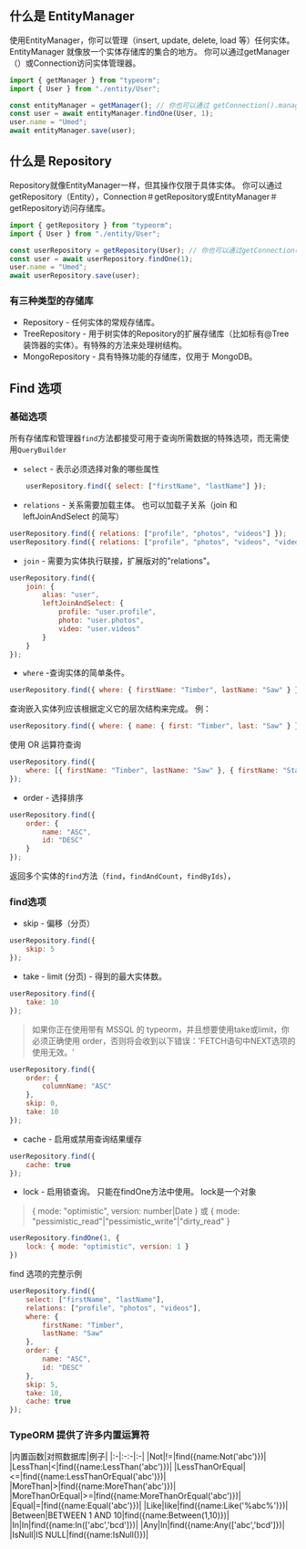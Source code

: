 ## 什么是 EntityManager
使用EntityManager，你可以管理（insert, update, delete, load 等）任何实体。 EntityManager 就像放一个实体存储库的集合的地方。
你可以通过getManager（）或Connection访问实体管理器。
```js
import { getManager } from "typeorm";
import { User } from "./entity/User";

const entityManager = getManager(); // 你也可以通过 getConnection().manager 获取
const user = await entityManager.findOne(User, 1);
user.name = "Umed";
await entityManager.save(user);
```

## 什么是 Repository
Repository就像EntityManager一样，但其操作仅限于具体实体。
你可以通过getRepository（Entity），Connection＃getRepository或EntityManager＃getRepository访问存储库。
```js
import { getRepository } from "typeorm";
import { User } from "./entity/User";

const userRepository = getRepository(User); // 你也可以通过getConnection().getRepository()或getManager().getRepository() 获取
const user = await userRepository.findOne(1);
user.name = "Umed";
await userRepository.save(user);
```

### 有三种类型的存储库

- Repository - 任何实体的常规存储库。
- TreeRepository - 用于树实体的Repository的扩展存储库（比如标有@Tree装饰器的实体）。有特殊的方法来处理树结构。
- MongoRepository - 具有特殊功能的存储库，仅用于 MongoDB。

## Find 选项

### 基础选项
所有存储库和管理器`find`方法都接受可用于查询所需数据的特殊选项，而无需使用`QueryBuilder`
- `select` - 表示必须选择对象的哪些属性

```js
    userRepository.find({ select: ["firstName", "lastName"] });
```

- `relations` - 关系需要加载主体。 也可以加载子关系（join 和 leftJoinAndSelect 的简写）

```js
userRepository.find({ relations: ["profile", "photos", "videos"] });
userRepository.find({ relations: ["profile", "photos", "videos", "videos.video_attributes"] });
```

- `join` - 需要为实体执行联接，扩展版对的"relations"。

```js
userRepository.find({
    join: {
        alias: "user",
        leftJoinAndSelect: {
            profile: "user.profile",
            photo: "user.photos",
            video: "user.videos"
        }
    }
});
```

- `where` -查询实体的简单条件。

```js
userRepository.find({ where: { firstName: "Timber", lastName: "Saw" } });
```
查询嵌入实体列应该根据定义它的层次结构来完成。 例：

```js
userRepository.find({ where: { name: { first: "Timber", last: "Saw" } } });
```

使用 OR 运算符查询
```js
userRepository.find({
    where: [{ firstName: "Timber", lastName: "Saw" }, { firstName: "Stan", lastName: "Lee" }]
});
```

- order - 选择排序
```js
userRepository.find({
    order: {
        name: "ASC",
        id: "DESC"
    }
});
```

返回多个实体的`find`方法（`find`，`findAndCount`，`findByIds`），
### find选项

- skip - 偏移（分页）

```js
userRepository.find({
    skip: 5
});
```

- take - limit (分页) - 得到的最大实体数。
```js
userRepository.find({
    take: 10
});
```
> 如果你正在使用带有 MSSQL 的 typeorm，并且想要使用take或limit，你必须正确使用 order，否则将会收到以下错误：'FETCH语句中NEXT选项的使用无效。'
```js
userRepository.find({
    order: {
        columnName: "ASC"
    },
    skip: 0,
    take: 10
});
```

- cache - 启用或禁用查询结果缓存 

```js
userRepository.find({
    cache: true
});
```

- lock - 启用锁查询。 只能在findOne方法中使用。 lock是一个对象

> { mode: "optimistic", version: number|Date } 或 { mode: "pessimistic_read"|"pessimistic_write"|"dirty_read" }

```js
userRepository.findOne(1, {
    lock: { mode: "optimistic", version: 1 }
})
```

find 选项的完整示例
```js
userRepository.find({
    select: ["firstName", "lastName"],
    relations: ["profile", "photos", "videos"],
    where: {
        firstName: "Timber",
        lastName: "Saw"
    },
    order: {
        name: "ASC",
        id: "DESC"
    },
    skip: 5,
    take: 10,
    cache: true
});
```

### TypeORM 提供了许多内置运算符
|内置函数|对照数据库|例子|
|:-|:-:-|:-|
|Not|!=|find({name:Not('abc')})| 
|LessThan|<|find({name:LessThan('abc')})|
|LessThanOrEqual|<=|find({name:LessThanOrEqual('abc')})|
|MoreThan|>|find({name:MoreThan('abc')})|
|MoreThanOrEqual|>=|find({name:MoreThanOrEqual('abc')})|
|Equal|=|find({name:Equal('abc')})|
|Like|like|find({name:Like('%abc%')})|
|Between|BETWEEN 1 AND 10|find({name:Between(1,10)})|
|In|In|find({name:In(['abc','bcd']})|
|Any|In|find({name:Any(['abc','bcd']})|
|IsNull|IS NULL|find({name:IsNull()})|


